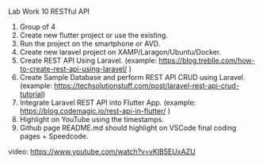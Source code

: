 Lab Work 10
RESTful API
1. Group of 4
2. Create new flutter project or use the existing.
3. Run the project on the smartphone or AVD.
4. Create new laravel project on XAMP/Laragon/Ubuntu/Docker.
5. Create REST API Using Laravel. (example: https://blog.treblle.com/how-to-create-rest-api-using-laravel/ )
6. Create Sample Database and perform REST API CRUD using Laravel. (example: https://techsolutionstuff.com/post/laravel-rest-api-crud-tutorial)
7. Integrate Laravel REST API into Flutter App.
(example: https://blog.codemagic.io/rest-api-in-flutter/ )
8. Highlight on YouTube using the timestamps.
9. Github page README.md should highlight on VSCode final coding pages + Speedcode.


video:
https://www.youtube.com/watch?v=vKlB5EUxAZU
